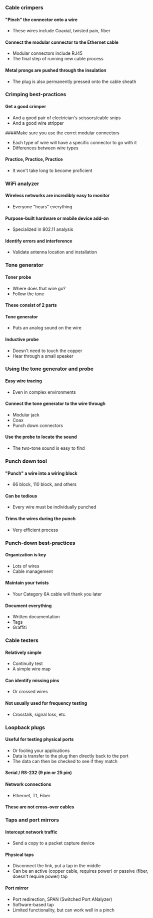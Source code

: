 ### Cable crimpers

#### "Pinch" the connector onto a wire
- These wires include Coaxial, twisted pain, fiber

#### Connect the modular connector to the Ethernet cable
- Modular connectors include RJ45
- The final step of running new cable process

#### Metal prongs are pushed through the insulation
- The plug is also permanently pressed onto the cable sheath

### Crimping best-practices

#### Get a good crimper
- And a good pair of electrician's scissors/cable snips
- And a good wire stripper

####Make sure you use the corrct modular connectors
- Each type of wire will have a specific connector to go with it
- Differences between wire types

#### Practice, Practice, Practice
- It won't take long to become proficient

### WiFi analyzer

#### Wireless networks are incredibly easy to monitor
- Everyone "hears" everything

#### Purpose-built hardware or mobile device add-on
- Specialized in 802.11 analysis

#### Identify errors and interference
- Validate antenna location and installation

### Tone generator 

#### Toner probe
- Where does that wire go? 
- Follow the tone

#### These consist of 2 parts

#### Tone generator
- Puts an analog sound on the wire

#### Inductive probe
- Doesn't need to touch the copper 
- Hear through a small speaker

### Using the tone generator and probe

#### Easy wire tracing
- Even in complex environments

#### Connect the tone generator to the wire through
- Modular jack
- Coax
- Punch down connectors

#### Use the probe to locate the sound
- The two-tone sound is easy to find

### Punch down tool

#### "Punch" a wire into a wiring block
- 66 block, 110 block, and others

#### Can be tedious
- Every wire must be individually punched

#### Trims the wires during the punch
- Very efficient process

### Punch-down best-practices

#### Organization is key
- Lots of wires
- Cable management

#### Maintain your twists
- Your Category 6A cable will thank you later

#### Document everything
- Written documentation
- Tags
- Graffiti

### Cable testers

#### Relatively simple
- Continuity test
- A simple wire map

#### Can identify missing pins
- Or crossed wires

#### Not usually used for frequency testing
- Crosstalk, signal loss, etc.

### Loopback plugs

#### Useful for testing physical ports
- Or fooling your applications
- Data is transfer to the plug then directly back to the port
-   The data can then be checked to see if they match

#### Serial / RS-232 (9 pin or 25 pin)

#### Network connections
- Ethernet, T1, Fiber

#### These are not cross-over cables

### Taps and port mirrors

#### Intercept network traffic
- Send a copy to a packet capture device

#### Physical taps
- Disconnect the link, put a tap in the middle
- Can be an active (copper cable, requires power) or passive (fiber, doesn't require power) tap

#### Port mirror
- Port redirection, SPAN (Switched Port ANalyzer)
- Software-based tap
- Limited functionality, but can work well in a pinch
